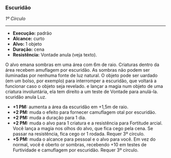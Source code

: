 ### Escuridão
*1º Círculo*
___
- **Execução:** padrão
- **Alcance:** curto
- **Alvo:** 1 objeto
- **Duração:** cena
- **Resistência:** Vontade anula (veja texto).

O alvo emana sombras em uma área com 6m de raio. Criaturas dentro da área recebem  amuflagem por escuridão. As sombras não podem ser iluminadas por nenhuma fonte de luz natural. O objeto pode ser  uardado (em um bolso, por exemplo) para interromper a escuridão, que voltará a funcionar caso o objeto seja revelado.  e lançar a magia num objeto de uma criatura involuntária, ela tem direito a um teste de Vontade para anulá-la.  scuridão anula Luz.

- **+1 PM:** aumenta a área da escuridão em +1,5m de raio.
- **+2 PM:** muda o efeito para fornecer camuflagem  otal por escuridão.
- **+2 PM:** muda a duração para 1 dia.
- **+2 PM:** muda o alvo para 1 criatura e a resistência para Fortitude  arcial. Você lança a magia nos olhos do alvo, que fica cego pela cena. Se passar na resistência, fica cego  or 1 rodada. Requer 3º círculo.
- **+5 PM:** muda o alcance para pessoal e o alvo para você. Em vez do normal, você  é oberto  or sombras, recebendo +10 em testes de Furtividade e camuflagem por escuridão. Requer 3º círculo. 